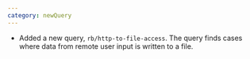 ```yaml
---
category: newQuery
---
```

* Added a new query, `rb/http-to-file-access`. The query finds cases where data from remote user input is written to a file.